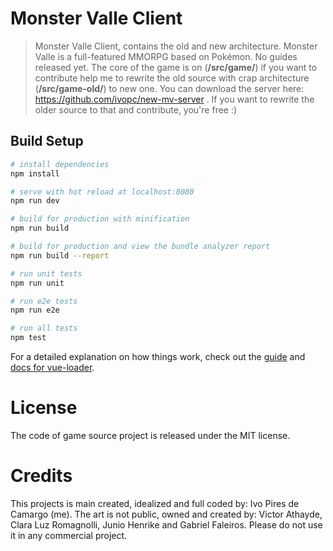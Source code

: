 # Monster Valle Client

> Monster Valle Client, contains the old and new architecture. Monster Valle is a full-featured MMORPG based on Pokémon. No guides released yet. The core of the game is on (**/src/game/**) if you want to contribute help me to rewrite the old source with crap architecture (**/src/game-old/**) to new one. You can download the server here: https://github.com/ivopc/new-mv-server .  If you want to rewrite the older source to that and contribute, you're free :) 


## Build Setup

``` bash
# install dependencies
npm install

# serve with hot reload at localhost:8080
npm run dev

# build for production with minification
npm run build

# build for production and view the bundle analyzer report
npm run build --report

# run unit tests
npm run unit

# run e2e tests
npm run e2e

# run all tests
npm test
```

For a detailed explanation on how things work, check out the [guide](http://vuejs-templates.github.io/webpack/) and [docs for vue-loader](http://vuejs.github.io/vue-loader).

# License
The code of game source project is released under the MIT license.

# Credits
This projects is main created, idealized and full coded by: Ivo Pires de Camargo (me).
The art is not public, owned and created by: Victor Athayde, Clara Luz Romagnolli, Junio Henrike and Gabriel Faleiros. Please do not use it in any commercial project.
